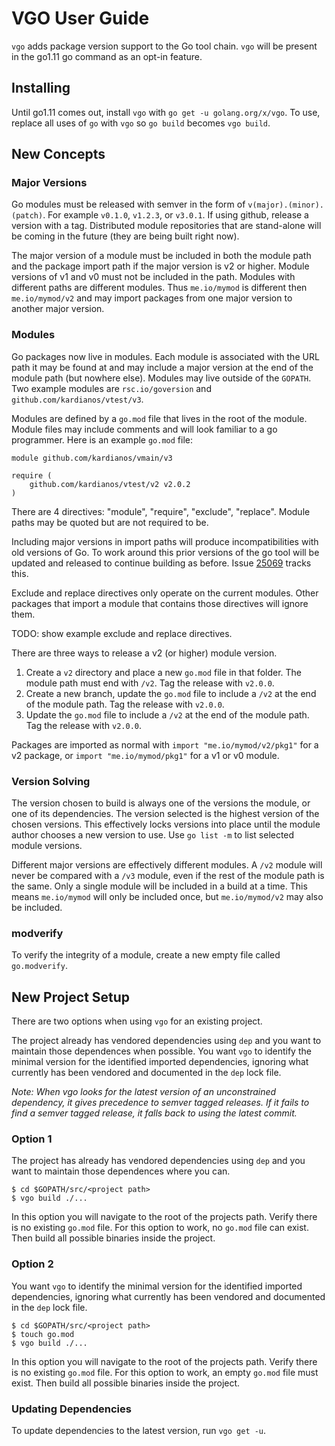 # VGO User Guide

`vgo` adds package version support to the Go tool chain. `vgo` will be present in the go1.11 go command as an opt-in feature.

## Installing

Until go1.11 comes out, install `vgo` with `go get -u golang.org/x/vgo`. To use, replace all uses of `go` with `vgo` so `go build` becomes `vgo build`.

## New Concepts

### Major Versions

Go modules must be released with semver in the form of `v(major).(minor).(patch)`. For example `v0.1.0`, `v1.2.3`, or `v3.0.1`. If using github, release a version with a tag. Distributed module repositories that are stand-alone will be coming in the future (they are being built right now).

The major version of a module must be included in both the module path and the package import path if the major version is v2 or higher. Module versions of v1 and v0 must not be included in the path. Modules with different paths are different modules. Thus `me.io/mymod` is different then `me.io/mymod/v2` and may import packages from one major version to another major version.

### Modules

Go packages now live in modules. Each module is associated with the URL path it may be found at and may include a major version at the end of the module path (but nowhere else). Modules may live outside of the `GOPATH`. Two example modules are `rsc.io/goversion` and `github.com/kardianos/vtest/v3`.

Modules are defined by a `go.mod` file that lives in the root of the module. Module files may include comments and will look familiar to a go programmer. Here is an example `go.mod` file:
```
module github.com/kardianos/vmain/v3

require (
    github.com/kardianos/vtest/v2 v2.0.2
)
```

There are 4 directives: "module", "require", "exclude", "replace". Module paths may be quoted but are not required to be.

Including major versions in import paths will produce incompatibilities with old versions of Go. To work around this prior versions of the go tool will be updated and released to continue building as before. Issue [25069](https://github.com/golang/go/issues/25069) tracks this.

Exclude and replace directives only operate on the current modules. Other packages that import a module that contains those directives will ignore them.

TODO: show example exclude and replace directives.

There are three ways to release a v2 (or higher) module version.
 1. Create a `v2` directory and place a new `go.mod` file in that folder. The module path must end with `/v2`. Tag the release with `v2.0.0`.
 2. Create a new branch, update the `go.mod` file to include a `/v2` at the end of the module path. Tag the release with `v2.0.0`.
 3. Update the `go.mod` file to include a `/v2` at the end of the module path. Tag the release with `v2.0.0`.

Packages are imported as normal with `import "me.io/mymod/v2/pkg1"` for a v2 package, or `import "me.io/mymod/pkg1"` for a v1 or v0 module.

### Version Solving

The version chosen to build is always one of the versions the module, or one of its dependencies. The version selected is the highest version of the chosen versions. This effectively locks versions into place until the module author chooses a new version to use. Use `go list -m` to list selected module versions.

Different major versions are effectively different modules. A `/v2` module will never be compared with a `/v3` module, even if the rest of the module path is the same. Only a single module will be included in a build at a time. This means `me.io/mymod` will only be included once, but `me.io/mymod/v2` may also be included.

### modverify

To verify the integrity of a module, create a new empty file called `go.modverify`.

## New Project Setup

There are two options when using `vgo` for an existing project.

The project already has vendored dependencies using `dep` and you want to maintain those dependences when possible.
You want `vgo` to identify the minimal version for the identified imported dependencies, ignoring what currently has been vendored and documented in the `dep` lock file.

_Note: When vgo looks for the latest version of an unconstrained dependency, it gives precedence to semver tagged releases. If it fails to find a semver tagged release, it falls back to using the latest commit._

### Option 1

The project has already has vendored dependencies using `dep` and you want to maintain those dependences where you can.

```
$ cd $GOPATH/src/<project path>
$ vgo build ./...
```

In this option you will navigate to the root of the projects path. Verify there is no existing `go.mod` file. For this option to work, no `go.mod` file can exist. Then build all possible binaries inside the project.

### Option 2

You want `vgo` to identify the minimal version for the identified imported dependencies, ignoring what currently has been vendored and documented in the `dep` lock file.

```
$ cd $GOPATH/src/<project path>
$ touch go.mod
$ vgo build ./...
```

In this option you will navigate to the root of the projects path. Verify there is no existing `go.mod` file. For this option to work, an empty `go.mod` file must exist. Then build all possible binaries inside the project.

### Updating Dependencies

To update dependencies to the latest version, run `vgo get -u`.
